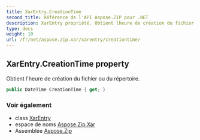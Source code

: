 ```yaml
---
title: XarEntry.CreationTime
second_title: Référence de l'API Aspose.ZIP pour .NET
description: XarEntry propriété. Obtient lheure de création du fichier ou du répertoire.
type: docs
weight: 10
url: /fr/net/aspose.zip.xar/xarentry/creationtime/
---
```

## XarEntry.CreationTime property

Obtient l'heure de création du fichier ou du répertoire.

```csharp
public DateTime CreationTime { get; }
```

### Voir également

* class [XarEntry](../)
* espace de noms [Aspose.Zip.Xar](../../xarentry/)
* Assemblée [Aspose.Zip](../../../)



